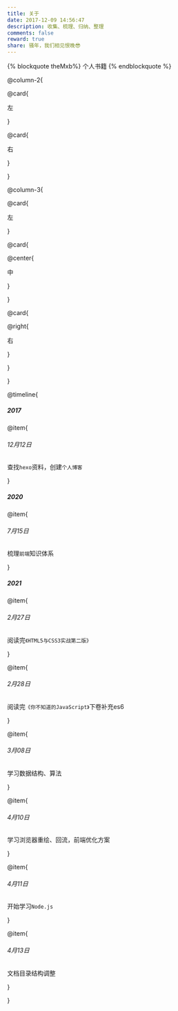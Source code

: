 ```yaml
---
title: 关于
date: 2017-12-09 14:56:47
description: 收集、梳理、归纳、整理
comments: false
reward: true
share: 骚年，我们相见恨晚😎
---
```


{% blockquote theMxb%}
个人书籍
{% endblockquote %}

@column-2{

@card{

左

}

@card{

右

}

}

@column-3{

@card{

左

}

@card{

@center{

中

}

}

@card{

@right{

右

}

}

}

@timeline{

##### 2017

@item{

###### 12月12日

查找`hexo`资料，创建`个人博客`

}

##### 2020

@item{

###### 7月15日

梳理`前端`知识体系

}

##### 2021

@item{

###### 2月27日

阅读完`《HTML5与CSS3实战第二版》`

}

@item{

###### 2月28日

阅读完`《你不知道的JavaScript》`下卷补充es6

}

@item{

###### 3月08日

学习数据结构、算法

}

@item{

###### 4月10日

学习浏览器重绘、回流，前端优化方案

}

@item{

###### 4月11日

开始学习`Node.js`

}

@item{

###### 4月13日

文档目录结构调整

}

}